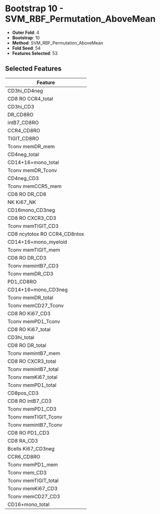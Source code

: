 # Bootstrap 10 - SVM_RBF_Permutation_AboveMean

- **Outer Fold**: 4
- **Bootstrap**: 10
- **Method**: SVM_RBF_Permutation_AboveMean
- **Fold Seed**: 54
- **Features Selected**: 53

## Selected Features

| Feature |
|---------|
| CD3hi_CD4neg |
| CD8 RO CCR4_total |
| CD3hi_CD3 |
| DR_CD8RO |
| intB7_CD8RO |
| CCR4_CD8RO |
| TIGIT_CD8RO |
| Tconv memDR_mem |
| CD4neg_total |
| CD14+16+mono_total |
| Tconv memDR_Tconv |
| CD4neg_CD3 |
| Tconv memCCR5_mem |
| CD8 RO DR_CD8 |
| NK Ki67_NK |
| CD16mono_CD3neg |
| CD8 RO CXCR3_CD3 |
| Tconv memTIGIT_CD3 |
| CD8 ncytotox RO CCR4_CD8ntox |
| CD14+16+mono_myeloid |
| Tconv memTIGIT_mem |
| CD8 RO DR_CD3 |
| Tconv memintB7_CD3 |
| Tconv memDR_CD3 |
| PD1_CD8RO |
| CD14+16+mono_CD3neg |
| Tconv memDR_total |
| Tconv memCD27_Tconv |
| CD8  RO Ki67_CD3 |
| Tconv memPD1_Tconv |
| CD8 RO Ki67_total |
| CD3hi_total |
| CD8 RO DR_total |
| Tconv memintB7_mem |
| CD8 RO CXCR3_total |
| Tconv memintB7_total |
| Tconv memKi67_total |
| Tconv memPD1_total |
| CD8pos_CD3 |
| CD8 RO intB7_CD3 |
| Tconv memPD1_CD3 |
| Tconv memTIGIT_Tconv |
| Tconv memintB7_Tconv |
| CD8 RO PD1_CD3 |
| CD8 RA_CD3 |
| Bcells Ki67_CD3neg |
| CCR6_CD8RO |
| Tconv memPD1_mem |
| Tconv mem_CD3 |
| Tconv memTIGIT_total |
| Tconv memKi67_CD3 |
| Tconv memCD27_CD3 |
| CD16+mono_total |
